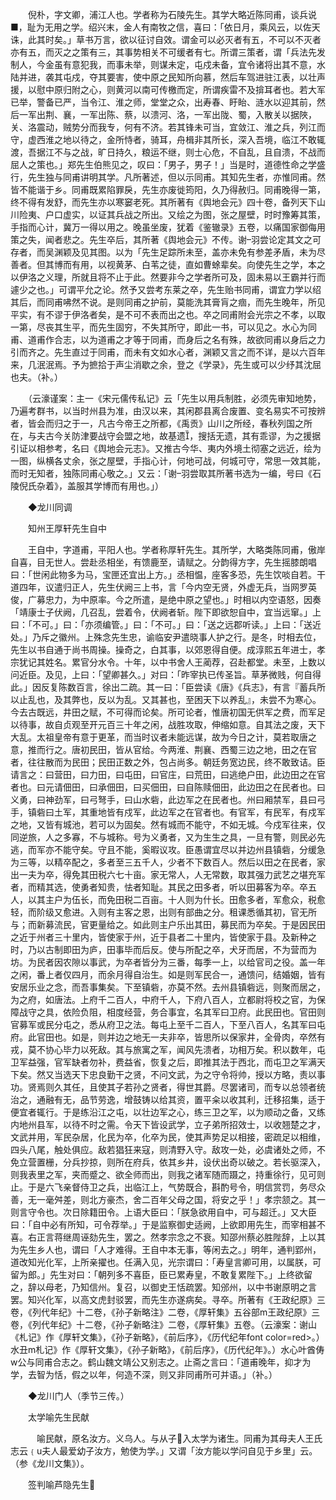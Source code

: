 <!-- { "loadSidebar": true } -->
　　倪朴，字文卿，浦江人也。学者称为石陵先生。其学大略近陈同甫，谈兵说■，耻为无用之学。绍兴末，金人有南牧之信，喜曰：「依日月，乘风云，以佐天诛，此其时矣。」草书万言，欲以征讨自效。谓金可以必灭者有五，不可以不灭者亦有五，而灭之之策有三，其事势相关不可缓者有七。所谓三策者，谓「兵法先发制人，今金虽有意犯我，而事未举，则谋未定，屯戍未备，宜令诸将出其不意，水陆并进，袭其屯戍，夺其要害，使中原之民知所向慕，然后车驾进驻江表，以壮声援，以慰中原归附之心，则黄河以南可传檄而定，所谓疾雷不及揜耳者也。若大军已举，警备已严，当令江、淮之师，堂堂之众，出寿春、盱眙、涟水以迎其前，然后一军出荆、襄，一军出陈、蔡，以溃河、洛，一军出陇、蜀，入散关以据陜，关、洛震动，贼势分而我专，何有不济。若其锋未可当，宜敛江、淮之兵，列江而守，虚西淮之地以待之，金所恃者，骑耳，舟楫非其所长，深入吾境，临江不敢辄渡，吾据江不与之战，旷日持久，粮运不继，则士心危，不自乱，且自溃，不战而屈人之策也。」郑先生伯熊见之，叹曰：「男子，男子！」当是时，道德性命之学盛行，先生独与同甫讲明其学。凡所著述，但以示同甫。其知先生者，亦惟同甫。然皆不能谐于乡。同甫既累陷罪戾，先生亦废徙筠阳，久乃得赦归。同甫晚得一第，终不得有发舒，而先生亦以寒窭老死。其所著有《舆地会元》四十卷，备列天下山川险夷、户口虚实，以证其兵战之所出。又绘之为图，张之屋壁，时时豫筹其策，手指而心计，冀万一得以用之。晚虽坐废，犹着《鉴辙录》五卷，以痛国家御侮用策之失，闻者悲之。先生卒后，其所著《舆地会元》不传。谢羽尝论定其文之可存者，而吴渊颖及见其图。以为「先生足踪所未至，盖亦未免有参差矛盾，未为尽善者。但其博而有用，以视黄茅、白苇之徒，直如曹蜍辈矣。向使先生之学，本之以伊洛之义理，所就且将不止于此。然要非今之学者所可及，固未易以王霸并行而遽少之也。」可谓平允之论。然予又尝考东莱之卒，先生贻书同甫，谓宜力学以绍其后，而同甫咈然不说。是则同甫之护前，莫能洗其膏肓之痼，而先生晚年，所见平实，有不谬于伊洛者矣，是不可不表而出之也。卒之同甫附会光宗之不孝，以取一第，尽丧其生平，而先生固穷，不失其所守，即此一书，可以见之。水心为同甫、道甫作合志，以为道甫之才等于同甫，而身后之名有殊，故欲同甫以身后之力引而齐之。先生直过于同甫，而未有文如水心者，渊颖又言之而不详，是以六百年来，几泯泯焉。予为摭拾于声尘消歇之余，登之《学录》，先生或可以少纾其沈屈也夫。（补。）

　　（云濠谨案：主一《宋元儒传私记》云「先生以用兵制胜，必须先审知地势，乃遍考群书，以当时州县为准，由汉以来，其闲郡县离合废置、变名易实不可按辨者，皆会而归之于一，凡古今帝王之所都，《禹贡》山川之所经，春秋列国之所在，与夫古今关防津要战守会盟之地，故基遗，搜括无遗，其有乖谬，为之援据引证以相参考，名曰《舆地会元志》。又推古今华、夷内外境土彻塞之远近，绘为一图，纵横各丈余，张之屋壁，手指心计，何地可战，何城可守，常思一效其能，而时无知者，独陈同甫心敬之。」又云：「谢羽尝取其所著书选为一编，号曰《石陵倪氏杂着》，盖服其学博而有用也。」）

　　◆龙川同调

　　知州王厚轩先生自中

　　王自中，字道甫，平阳人也。学者称厚轩先生。其所学，大略类陈同甫，傲岸自喜，目无世人。尝赴丞相坐，有馈鹿至，请赋之。分韵得方字，先生摇膝朗唱曰：「世闲此物多为马，宝匣还宜出上方。」丞相愠，座客多恐，先生饮啖自若。干道四年，议遣归正人，先生伏阙三上书，言「今内空无贤，外虚无兵，当网罗英俊，广募忠力，为中原率。今之所遣，是绝中原之望也。」时相以内空语怒，因奏「靖康士子伏阙，几召乱，尝着令，伏阙者斩。陛下即欲恕自中，宜当远窜。」上曰：「不可。」曰：「亦须编管。」曰：「不可。」曰：「送之远郡听读。」上曰：「送近处。」乃斥之徽州。上殊念先生忠，谕临安尹遣晓事人护之行。是冬，时相去位，先生以书自通于尚书周操。操奇之，白其事，以郊恩得自便。成淳熙五年进士，孝宗犹记其姓名。累官分水令。十年，以中书舍人王蔺荐，召赴都堂。未至，上数以问近臣。及见，上曰：「望卿甚久。」对曰：「昨宰执已传圣旨。草茅微贱，何自得此。」因反复陈数百言，徐出二疏。其一曰：「臣尝读《唐》《兵志》，有言『蓄兵所以止乱也，及其弊也，反以为乱。又其甚也，至困天下以养乱』，未尝不为寒心。今去古既远，井田之赋，不可得而论矣。所可论者，惟唐初国无供军之费，而军足以待事，故自贞观至开元百三十年之闲，战胜攻取，伸缩如意。自其法之废，天下大乱。太祖皇帝有意于更革，而当时议者未能远谋，故为今日之计，莫若取唐之意，推而行之。唐初民田，皆从官给。今两淮、荆襄、西蜀三边之地，田之在官者，往往散而为民田；民田正数之外，包占尚多。朝廷务宽边民，终不敢致诘。臣请言之：曰营田，曰力田，曰屯田，曰官庄，曰荒田，曰逃绝户田，此边田之在官者也。曰元请佃田，曰承佃田，曰买佃田，曰自陈赎佃田，此边田之在民者也。曰义勇，曰神劲军，曰弓弩手，曰山水砦，此边军之在民者也。州曰厢禁军，县曰弓手，镇砦曰土军，其重地皆有戍军，此边军之在官者也。有官军，有民军，有戍军之地，又皆有城池，若可以为固矣。然有城而不能守，不如无城。今戍军往来，仅同逆旅，人之多寡，不与城称。号为义勇者，又为生生之具，一旦有警，则民必先逃，而军亦不能守矣。守且不能，奚暇议攻。臣愚谓宜尽以并边州县镇砦，分缓急为三等，以精卒配之，多者至三五千人，少者不下数百人。然后以田之在民者，家出一夫为卒，得免其田税六七十亩。家无常人，人无常数，取其强力武艺之堪充军者，而精其选，使勇者知贵，怯者知耻。其民之田多者，听以田募客为卒。卒五人，以其主户为伍长，而免田税二百亩。十人则为什长。田愈多者，军愈众，税愈轻，而阶级又愈进。入则有主客之恩，出则有部曲之分。租课悉循其初，官无所与；而新募流民，官更量给之。如此则主户乐出其田，募民而为卒矣。于是因民田之近于州者三十里内，皆使家于州，近于县者二十里内，皆使家于县。及新种之时，乃以古制即田为庐，田事毕而后反。使与所配之卒，犬牙而居，不为营而为坊。为民者因农隙以事武，为卒者皆分为三番，每季一上，以给官司之役。盖一年之闲，番上者仅四月，而余月得自治生。如是则军民合一，通馈问，结婚姻，皆有安居乐业之念，而吾事集矣。下至镇砦，亦莫不然。去州县镇砦远，则聚而居之，为之府，如唐法。上府千二百人，中府千人，下府八百人，立都尉将校之官，为保障战守之具，依险负阻，相度经营，务合事宜，名其军曰卫府。此民田也。官田则官募军或民分屯之，悉从府卫之法。每屯上至千二百人，下至八百人，名其军曰屯府。此官田也。如是，则并边之地无一夫非卒，皆思所以保家井，全骨肉，卒然有戎，莫不协心毕力以死敌。其与旅寓之军，闻风先溃者，功相万矣。积以数年，屯卫军益强，官军缺者勿补，费益省，恢复之后，即推其法于西北，而屯卫之军满天下矣。然又当选天下忠良勤干之贤，不问文武，为之守令将帅，授以方略，责以事功。贤焉则久其任，且使其子若孙之贤者，得世其爵。尽罢诸司，而专以总领者统治之，通融有无，品节劳逸，增鼓铸以给其资，置平籴以收其利，迁移招集，适于便宜者辄行。于是练沿江之屯，以壮边军之心，练三卫之军，以为顺动之备，又练内地州县军，以待不时之需。令天下皆设武学，立子弟所招效士，以收翘楚之才，文武并用，军民杂居，化民为卒，化卒为民，使其声势足以相接，密疏足以相维，四头八尾，触处俱应。敌若猖狂来寇，则清野入守。敌攻一处，必虞诸处之师，不免立营置栅，分兵抄掠，则所在府兵，依其乡井，设伏出奇以破之。若长驱深入，则我表里之军，夹而蹙之、欲全师而出，则我之诸军随而蹑之，持重徐行，见可则止。于是六飞亲督侍卫之兵，出临江上，气势既合，斟酌号令，明信赏罚，务尽众善，无一毫舛差，则北方豪杰，舍二百年父母之国，将安之乎！」孝宗颔之。其一则言守令也。次日除籍田令。上语大臣曰：「朕急欲用自中，可与超迁。」又大臣曰：「自中必有所知，可令荐举。」于是监察御史适阙，上欲即用先生，而宰相甚不喜。右正言蒋继周诬劾先生，罢之。然孝宗念之不衰。知邵州蔡必胜陛辞，上以其为先生乡人也，谓曰「人才难得。王自中本无事，等闲去之。」明年，通判郢州，道改知光化军，上所亲擢也。任满入见，光宗谓曰：「寿皇言卿可用，以属朕，可留为郎。」先生对曰：「朝列多不喜臣，臣已累寿皇，不敢复累陛下。」上终欲留之，辞以母老，乃知信州。复召，以御史王恬疏罢。知邠州，以中书谢原明之言罢。知兴化军，以高文虎封驳罢，而先生亦遂病矣。寻卒。所著有《王政纪原》三卷，《列代年纪》十二卷，《孙子新略注》二卷，《厚轩集》五谷部m王政纪原》三卷，《列代年纪》十二卷，《孙子新略注》二卷，《厚轩集》五卷。（云濠案：谢山《札记》作《厚轩文集》，《孙子新略》，《前后序》，《历代纪年font color=red>。）水丑m札记》作《厚轩文集》，《孙子新略》，《前后序》，《历代纪年》。）水心叶酋俦w公与同甫合志之。鹤山魏文靖公又别志之。止斋之言曰：「道甫晚年，抑才为学，去智为恬，假之以年，何造不深，则又非同甫所可并语。」（补。）

　　◆龙川门人（季节三传。）

　　太学喻先生民献

　　　喻民献，原名汝方。义乌人。与从子入太学为诸生。同甫为其母夫人王氏志云﹛u夫人最爱幼子汝方，勉使为学。」又谓「汝方能以学问自见于乡里」云。（参《龙川文集》）。

　　签判喻芦隐先生


